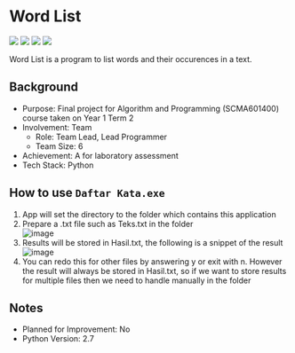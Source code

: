 # Word List
<img src="https://img.shields.io/badge/Language-Indonesian-D5AE22"> <img src="https://img.shields.io/badge/Last Update-08/05/2017-0A7BBC"> <img src="https://img.shields.io/badge/App Status-Working-2CB037"> <img src="https://img.shields.io/badge/Last App Test-11/06/2023-2CB037">

Word List is a program to list words and their occurences in a text.

## Background
- Purpose: Final project for Algorithm and Programming (SCMA601400) course taken on Year 1 Term 2
- Involvement: Team
    - Role: Team Lead, Lead Programmer
    - Team Size: 6
- Achievement: A for laboratory assessment
- Tech Stack: Python

## How to use `Daftar Kata.exe`
1. App will set the directory to the folder which contains this application
2. Prepare a .txt file such as Teks.txt in the folder<br>
![image](https://github.com/abyoso-hapsoro/past-works/assets/51505905/46266028-d147-4c0c-a2ad-542df39d4faa)
3. Results will be stored in Hasil.txt, the following is a snippet of the result<br>
![image](https://github.com/abyoso-hapsoro/past-works/assets/51505905/bfbf5fad-927c-4ab2-ac9a-d045a25daafb)
4. You can redo this for other files by answering y or exit with n. However the result will always be stored in Hasil.txt, so if we want to store results for multiple files then we need to handle manually in the folder

## Notes
- Planned for Improvement: No
- Python Version: 2.7